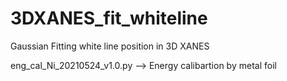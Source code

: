 # 3DXANES_fit_whiteline
Gaussian Fitting white line position in 3D XANES

eng_cal_Ni_20210524_v1.0.py --> Energy calibartion by metal foil
